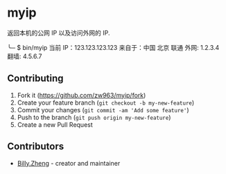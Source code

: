 # myip

返回本机的公网 IP 以及访问外网的 IP.

 ╰─ $ bin/myip 
当前 IP：123.123.123.123  来自于：中国 北京 联通
外网: 1.2.3.4
翻墙: 4.5.6.7

## Contributing

1. Fork it (<https://github.com/zw963/myip/fork>)
2. Create your feature branch (`git checkout -b my-new-feature`)
3. Commit your changes (`git commit -am 'Add some feature'`)
4. Push to the branch (`git push origin my-new-feature`)
5. Create a new Pull Request

## Contributors

- [Billy.Zheng](https://github.com/zw963) - creator and maintainer
